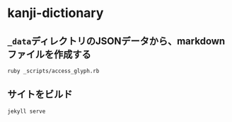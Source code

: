 # kanji-dictionary

## `_data`ディレクトリのJSONデータから、markdownファイルを作成する
```
ruby _scripts/access_glyph.rb
```

## サイトをビルド
```
jekyll serve
```